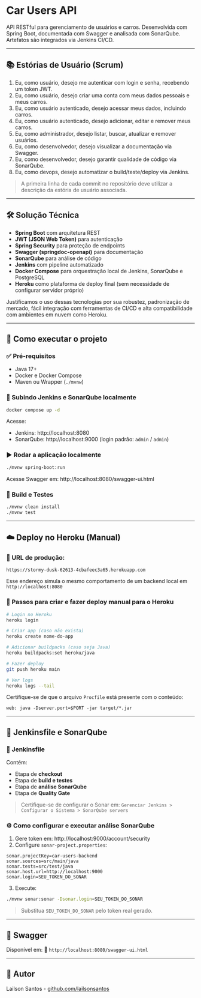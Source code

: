 # Car Users API

API RESTful para gerenciamento de usuários e carros. Desenvolvida com Spring Boot, documentada com Swagger e analisada com SonarQube. Artefatos são integrados via Jenkins CI/CD.

---

## 📚 Estórias de Usuário (Scrum)

1. Eu, como usuário, desejo me autenticar com login e senha, recebendo um token JWT.
2. Eu, como usuário, desejo criar uma conta com meus dados pessoais e meus carros.
3. Eu, como usuário autenticado, desejo acessar meus dados, incluindo carros.
4. Eu, como usuário autenticado, desejo adicionar, editar e remover meus carros.
5. Eu, como administrador, desejo listar, buscar, atualizar e remover usuários.
6. Eu, como desenvolvedor, desejo visualizar a documentação via Swagger.
7. Eu, como desenvolvedor, desejo garantir qualidade de código via SonarQube.
8. Eu, como devops, desejo automatizar o build/teste/deploy via Jenkins.

> A primeira linha de cada commit no repositório deve utilizar a descrição da estória de usuário associada.

---

## 🛠️ Solução Técnica

- **Spring Boot** com arquitetura REST
- **JWT (JSON Web Token)** para autenticação
- **Spring Security** para proteção de endpoints
- **Swagger (springdoc-openapi)** para documentação
- **SonarQube** para análise de código
- **Jenkins** com pipeline automatizado
- **Docker Compose** para orquestração local de Jenkins, SonarQube e PostgreSQL
- **Heroku** como plataforma de deploy final (sem necessidade de configurar servidor próprio)

Justificamos o uso dessas tecnologias por sua robustez, padronização de mercado, fácil integração com ferramentas de CI/CD e alta compatibilidade com ambientes em nuvem como Heroku.

---

## 🚀 Como executar o projeto

### ✅ Pré-requisitos

- Java 17+
- Docker e Docker Compose
- Maven ou Wrapper (`./mvnw`)

### 🔧 Subindo Jenkins e SonarQube localmente

```bash
docker compose up -d
```

Acesse:
- Jenkins: http://localhost:8080
- SonarQube: http://localhost:9000 (login padrão: `admin` / `admin`)

### ▶️ Rodar a aplicação localmente

```bash
./mvnw spring-boot:run
```

Acesse Swagger em:
http://localhost:8080/swagger-ui.html

### 📆 Build e Testes

```bash
./mvnw clean install
./mvnw test
```

---

## ☁️ Deploy no Heroku (Manual)

### 🔗 URL de produção:

```
https://stormy-dusk-62613-4cbafeec3a65.herokuapp.com
```

Esse endereço simula o mesmo comportamento de um backend local em `http://localhost:8080`

### 🔄 Passos para criar e fazer deploy manual para o Heroku

```bash
# Login no Heroku
heroku login

# Criar app (caso não exista)
heroku create nome-do-app

# Adicionar buildpacks (caso seja Java)
heroku buildpacks:set heroku/java

# Fazer deploy
git push heroku main

# Ver logs
heroku logs --tail
```

Certifique-se de que o arquivo `Procfile` está presente com o conteúdo:
```
web: java -Dserver.port=$PORT -jar target/*.jar
```

---

## 📄 Jenkinsfile e SonarQube

### 🧹 Jenkinsfile

Contém:
- Etapa de **checkout**
- Etapa de **build e testes**
- Etapa de **análise SonarQube**
- Etapa de **Quality Gate**

> Certifique-se de configurar o Sonar em: `Gerenciar Jenkins > Configurar o Sistema > SonarQube servers`

### ⚙️ Como configurar e executar análise SonarQube

1. Gere token em: http://localhost:9000/account/security
2. Configure `sonar-project.properties`:

```properties
sonar.projectKey=car-users-backend
sonar.sources=src/main/java
sonar.tests=src/test/java
sonar.host.url=http://localhost:9000
sonar.login=SEU_TOKEN_DO_SONAR
```

3. Execute:
```bash
./mvnw sonar:sonar -Dsonar.login=SEU_TOKEN_DO_SONAR
```

> Substitua `SEU_TOKEN_DO_SONAR` pelo token real gerado.

---

## 📘 Swagger

Disponível em:
📌 `http://localhost:8080/swagger-ui.html`

---

## 👤 Autor

Lailson Santos - [github.com/lailsonsantos](https://github.com/lailsonsantos)
